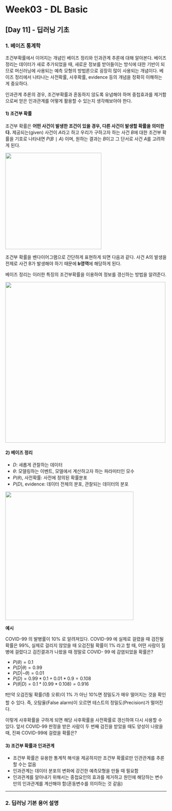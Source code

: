 # Week03 - DL Basic

## [Day 11] - 딥러닝 기초

### 1. 베이즈 통계학

조건부확률에서 이어지는 개념인 베이즈 정리와 인과관계 추론에 대해 알아본다. 베이즈 정리는 데이터가 새로 추가되었을 때, 새로운 정보를 받아들이는 방식에 대한 기반이 되므로 머신러닝에 사용되는 예측 모형의 방법론으로 굉장히 많이 사용되는 개념이다.
베이즈 정리에서 나타나는 사전확률, 사후확률, evidence 등의 개념을 정확히 이해하는 게 중요하다.

인과관계 추론의 경우, 조건부확률과 혼동하지 않도록 유념해야 하며 중첩효과를 제거함으로써 얻은 인과관계를 어떻게 활용할 수 있는지 생각해보아야 한다.

#### 1) 조건부 확률

조건부 확률은 **어떤 사건이 발생한 조건이 있을 경우, 다른 사건이 발생할 확률을 의미한다.**
제공되는(given) 사건이 $A$라고 하고 우리가 구하고자 하는 사건 $B$에 대한 조건부 확률을 기호로 나타내면 $P(B∣A)$ 이며, 원하는 결과는 $B$이고 그 단서로 사건 $A$를 고려하게 된다.

<image src = https://user-images.githubusercontent.com/48677363/106228757-5c82e800-622f-11eb-92a9-c7e4eadd6176.png width = 300>

조건부 확률을 벤다이어그램으로 간단하게 표현하게 되면 다음과 같다. 사건 A의 발생을 전제로 사건 B가 발생해야 하기 때문에 **b영역**에 해당하게 된다.

베이즈 정리는 이러한 특징의 조건부확률을 이용하여 정보를 갱신하는 방법을 알려준다.

<image src = https://user-images.githubusercontent.com/48677363/106436065-032cea00-64b7-11eb-8901-abf3c987cf7d.png width = 500>

#### 2) 베이즈 정리

  - $D$: 새롭게 관찰하는 데이터
  - $θ$: 모델링하는 이벤트, 모델에서 계산하고자 하는 파라미터인 모수
  - $P(θ)$, 사전확률: 사전에 정의된 확률분포
  - $P(D)$, evidence: 데이터 전체의 분포, 관찰되는 데이터의 분포

<image src = https://user-images.githubusercontent.com/48677363/106437162-5489a900-64b8-11eb-8b36-b09e65e87260.png width = 400>

**예시**

COVID-99 의 발병률이 10% 로 알려져있다. COVID-99 에 실제로 걸렸을 때 검진될 확률은 99%, 실제로 걸리지 않았을 때 오검진될 확률이 1% 라고 할 때, 어떤 사람이 질병에 걸렸다고 검진결과가 나왔을 때 정말로 COVID- 99 에 감염되었을 확률은?

  - $P(θ) = 0.1$
  - $P(D|θ) = 0.99$
  - $P(D|¬θ) = 0.01$
  - $P(D) = 0.99 * 0.1 + 0.01 * 0.9 = 0.108$
  - $P(θ|D) = 0.1 * (0.99 * 0.108) = 0.916$

❗️만약 오검진될 확률(1종 오류)이 1% 가 아닌 10%면 정밀도가 매우 떨어지는 것을 확인할 수 있다. 즉, 오탐율(False alarm)이 오르면 테스트의 정밀도(Precision)가 떨어진다.

이렇게 사후확률을 구하게 되면 해당 사후확률을 사전확률로 갱신하여 다시 사용할 수 있다.
앞서 COVID-99 판정을 받은 사람이 두 번째 검진을 받았을 때도 양성이 나왔을 때, 진짜 COVID-99에 걸렸을 확률은?

#### 3) 조건부 확률과 인과관계

  - 조건부 확률은 유용한 통계적 해석을 제공하지만 조건부 확률로만 인관관계를 추론할 수는 없음
  - 인과관계는 데이터 분포의 변화에 강건한 예측모형을 만들 때 필요함
  - 인과관계를 알아내기 위해서는 중첩요인의 효과를 제거하고 원인에 해당하는 변수만의 인과관계를 계산해야 함(혼동변수를 의미하는 것 같음)

------------

### 2. 딥러닝 기본 용어 설명

